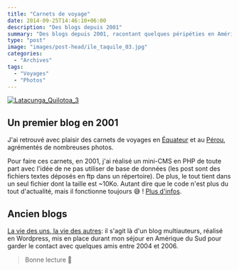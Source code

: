 ```yaml
---
title: "Carnets de voyage"
date: 2014-09-25T14:46:10+06:00
description: "Des blogs depuis 2001"
summary: "Des blogs depuis 2001, racontant quelques péripéties en Amérique du Sud"
type: "post"
image: "images/post-head/ile_taquile_03.jpg"
categories: 
  - "Archives"
tags:
  - "Voyages"
  - "Photos"
---
```


[![](Latacunga_Quilotoa_3-300x225.jpg "Latacunga_Quilotoa_3")](images/Latacunga_Quilotoa_3.jpg)

## Un premier blog en 2001

J'ai retrouvé avec plaisir des carnets de voyages en [Équateur](http://gilles.gonon.free.fr/equateur) et au [Pérou](http://gilles.gonon.free.fr/perou), agrémentés de nombreuses photos.

Pour faire ces carnets, en 2001, j'ai réalisé un mini-CMS en PHP de toute part avec l'idée de ne pas utiliser de base de données (les post sont des fichiers textes déposés en ftp dans un répertoire). De plus, le tout tient dans un seul fichier dont la taille est ~10Ko. Autant dire que le code n'est plus du tout d'actualité, mais il fonctionne toujours 😅 ! [Plus d'infos](http://gilles.gonon.free.fr/equateur/installation.html).

## Ancien blogs

[La vie des uns, la vie des autres](http://gil.69.free.fr/blog/): il s'agit là d'un blog multiauteurs, réalisé en Wordpress, mis en place durant mon séjour en Amérique du Sud pour garder le contact avec quelques amis entre 2004 et 2006.

> Bonne lecture 🧐
